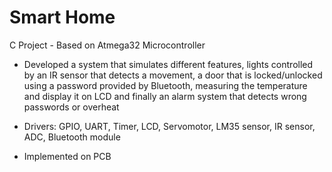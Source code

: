 # Smart Home 
C Project - Based on Atmega32 Microcontroller

-	Developed a system that simulates different features, lights controlled by an IR sensor that detects a
movement, a door that is locked/unlocked using a password provided by Bluetooth, measuring the temperature
and display it on LCD and finally an alarm system that detects wrong passwords or overheat

-	Drivers: GPIO, UART, Timer, LCD, Servomotor, LM35 sensor, IR sensor, ADC, Bluetooth module
-	Implemented on PCB

